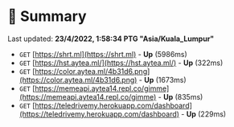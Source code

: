 # 📖 Summary
Last updated: **23/4/2022, 1:58:34 PTG "Asia/Kuala_Lumpur"**

- `GET` [https://shrt.ml](https://shrt.ml) - **Up** (5986ms)
- `GET` [https://hst.aytea.ml/](https://hst.aytea.ml/) - **Up** (322ms)
- `GET` [https://color.aytea.ml/4b31d6.png](https://color.aytea.ml/4b31d6.png) - **Up** (1673ms)
- `GET` [https://memeapi.aytea14.repl.co/gimme](https://memeapi.aytea14.repl.co/gimme) - **Up** (835ms)
- `GET` [https://teledrivemy.herokuapp.com/dashboard](https://teledrivemy.herokuapp.com/dashboard) - **Up** (229ms)
